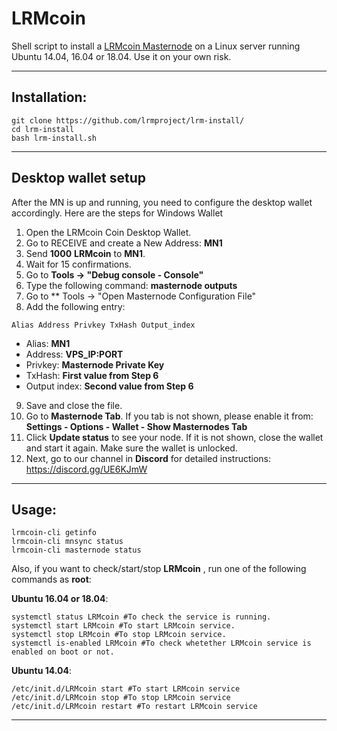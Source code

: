 # LRMcoin
Shell script to install a [LRMcoin Masternode](https://www.lrmcoin.cc/) on a Linux server running Ubuntu 14.04, 16.04 or 18.04. Use it on your own risk.

***
## Installation:
```
git clone https://github.com/lrmproject/lrm-install/
cd lrm-install
bash lrm-install.sh
```
***

## Desktop wallet setup

After the MN is up and running, you need to configure the desktop wallet accordingly. Here are the steps for Windows Wallet
1. Open the LRMcoin Coin Desktop Wallet.
2. Go to RECEIVE and create a New Address: **MN1**
3. Send **1000** **LRMcoin** to **MN1**.
4. Wait for 15 confirmations.
5. Go to **Tools -> "Debug console - Console"**
6. Type the following command: **masternode outputs**
7. Go to  ** Tools -> "Open Masternode Configuration File"
8. Add the following entry:
```
Alias Address Privkey TxHash Output_index
```
* Alias: **MN1**
* Address: **VPS_IP:PORT**
* Privkey: **Masternode Private Key**
* TxHash: **First value from Step 6**
* Output index:  **Second value from Step 6**
9. Save and close the file.
10. Go to **Masternode Tab**. If you tab is not shown, please enable it from: **Settings - Options - Wallet - Show Masternodes Tab**
11. Click **Update status** to see your node. If it is not shown, close the wallet and start it again. Make sure the wallet is unlocked.
12. Next, go to our channel in **Discord** for detailed instructions: https://discord.gg/UE6KJmW
***

## Usage:
```
lrmcoin-cli getinfo
lrmcoin-cli mnsync status
lrmcoin-cli masternode status
```
Also, if you want to check/start/stop **LRMcoin** , run one of the following commands as **root**:

**Ubuntu 16.04 or 18.04**:
```
systemctl status LRMcoin #To check the service is running.
systemctl start LRMcoin #To start LRMcoin service.
systemctl stop LRMcoin #To stop LRMcoin service.
systemctl is-enabled LRMcoin #To check whetether LRMcoin service is enabled on boot or not.
```
**Ubuntu 14.04**:  
```
/etc/init.d/LRMcoin start #To start LRMcoin service
/etc/init.d/LRMcoin stop #To stop LRMcoin service
/etc/init.d/LRMcoin restart #To restart LRMcoin service
```
***
